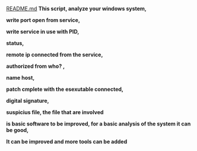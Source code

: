 [README.md](https://github.com/user-attachments/files/21816858/README.md)
**This script, analyze your windows system,** 

**write port open from service,**

**write service in use with PID,**

**status,**

**remote ip connected from the service,**

**authorized from who? ,**

**name host,**

**patch cmplete with the esexutable connected,**

**digital signature,**

**suspicius file, the file that are involved** 

**is basic software to be improved, for a basic analysis of the system it can be good,**

**It can be improved and more tools can be added**

